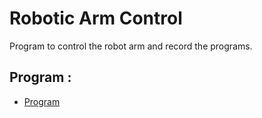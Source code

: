 # Robotic Arm Control

Program to control the robot arm and record the programs.

## Program :

+ [Program](https://github.com/MPi3D/Robotic_Arm_Control/blob/master/Robotic_Arm.py)
